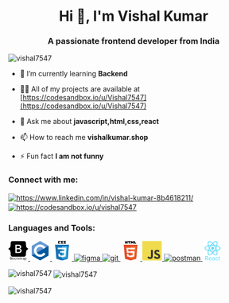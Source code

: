 <h1 align="center">Hi 👋, I'm Vishal Kumar</h1>
<h3 align="center">A passionate frontend developer from India</h3>

<p align="left"> <img src="https://komarev.com/ghpvc/?username=vishal7547&label=Profile%20views&color=0e75b6&style=flat" alt="vishal7547" /> </p>

- 🌱 I’m currently learning **Backend**

- 👨‍💻 All of my projects are available at [https://codesandbox.io/u/Vishal7547](https://codesandbox.io/u/Vishal7547)

- 💬 Ask me about **javascript,html,css,react**

- 📫 How to reach me **vishalkumar.shop**

- ⚡ Fun fact **I am not funny**

<h3 align="left">Connect with me:</h3>
<p align="left">
<a href="https://linkedin.com/in/https://www.linkedin.com/in/vishal-kumar-8b4618211/" target="blank"><img align="center" src="https://raw.githubusercontent.com/rahuldkjain/github-profile-readme-generator/master/src/images/icons/Social/linked-in-alt.svg" alt="https://www.linkedin.com/in/vishal-kumar-8b4618211/" height="30" width="40" /></a>
<a href="https://codesandbox.com/https://codesandbox.io/u/vishal7547" target="blank"><img align="center" src="https://raw.githubusercontent.com/rahuldkjain/github-profile-readme-generator/master/src/images/icons/Social/codesandbox.svg" alt="https://codesandbox.io/u/vishal7547" height="30" width="40" /></a>
</p>

<h3 align="left">Languages and Tools:</h3>
<p align="left"> <a href="https://getbootstrap.com" target="_blank" rel="noreferrer"> <img src="https://raw.githubusercontent.com/devicons/devicon/master/icons/bootstrap/bootstrap-plain-wordmark.svg" alt="bootstrap" width="40" height="40"/> </a> <a href="https://www.cprogramming.com/" target="_blank" rel="noreferrer"> <img src="https://raw.githubusercontent.com/devicons/devicon/master/icons/c/c-original.svg" alt="c" width="40" height="40"/> </a> <a href="https://www.w3schools.com/css/" target="_blank" rel="noreferrer"> <img src="https://raw.githubusercontent.com/devicons/devicon/master/icons/css3/css3-original-wordmark.svg" alt="css3" width="40" height="40"/> </a> <a href="https://www.figma.com/" target="_blank" rel="noreferrer"> <img src="https://www.vectorlogo.zone/logos/figma/figma-icon.svg" alt="figma" width="40" height="40"/> </a> <a href="https://git-scm.com/" target="_blank" rel="noreferrer"> <img src="https://www.vectorlogo.zone/logos/git-scm/git-scm-icon.svg" alt="git" width="40" height="40"/> </a> <a href="https://www.w3.org/html/" target="_blank" rel="noreferrer"> <img src="https://raw.githubusercontent.com/devicons/devicon/master/icons/html5/html5-original-wordmark.svg" alt="html5" width="40" height="40"/> </a> <a href="https://developer.mozilla.org/en-US/docs/Web/JavaScript" target="_blank" rel="noreferrer"> <img src="https://raw.githubusercontent.com/devicons/devicon/master/icons/javascript/javascript-original.svg" alt="javascript" width="40" height="40"/> </a> <a href="https://postman.com" target="_blank" rel="noreferrer"> <img src="https://www.vectorlogo.zone/logos/getpostman/getpostman-icon.svg" alt="postman" width="40" height="40"/> </a> <a href="https://reactjs.org/" target="_blank" rel="noreferrer"> <img src="https://raw.githubusercontent.com/devicons/devicon/master/icons/react/react-original-wordmark.svg" alt="react" width="40" height="40"/> </a> </p>

<p><img align="left" src="https://github-readme-stats.vercel.app/api/top-langs?username=vishal7547&show_icons=true&locale=en&layout=compact" alt="vishal7547" /></p>

<p>&nbsp;<img align="center" src="https://github-readme-stats.vercel.app/api?username=vishal7547&show_icons=true&locale=en" alt="vishal7547" /></p>

<p><img align="center" src="https://github-readme-streak-stats.herokuapp.com/?user=vishal7547&" alt="vishal7547" /></p>
